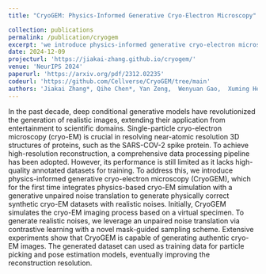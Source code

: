 ```yaml
---
title: "CryoGEM: Physics-Informed Generative Cryo-Electron Microscopy"

collection: publications
permalink: /publication/cryogem
excerpt: 'we introduce physics-informed generative cryo-electron microscopy (CryoGEM), which for the first time integrates physics-based cryo-EM simulation with a generative unpaired noise translation to generate physically correct synthetic cryo-EM datasets with realistic noises.'
date: 2024-12-09
projecturl: 'https://jiakai-zhang.github.io/cryogem/'
venue: 'NeurIPS 2024'
paperurl: 'https://arxiv.org/pdf/2312.02235'
codeurl: 'https://github.com/Cellverse/CryoGEM/tree/main'
authors: 'Jiakai Zhang*, Qihe Chen*, Yan Zeng,  Wenyuan Gao,  Xuming He,  Zhijie Liu,  and Jingyi Yu'
---
```

In the past decade, deep conditional generative models have revolutionized the generation of realistic images, extending their application from entertainment to scientific domains. Single-particle cryo-electron microscopy (cryo-EM) is crucial in resolving near-atomic resolution 3D structures of proteins, such as the SARS-COV-2 spike protein. To achieve high-resolution reconstruction, a comprehensive data processing pipeline has been adopted. However, its performance is still limited as it lacks high-quality annotated datasets for training. To address this, we introduce physics-informed generative cryo-electron microscopy (CryoGEM), which for the first time integrates physics-based cryo-EM simulation with a generative unpaired noise translation to generate physically correct synthetic cryo-EM datasets with realistic noises. Initially, CryoGEM simulates the cryo-EM imaging process based on a virtual specimen. To generate realistic noises, we leverage an unpaired noise translation via contrastive learning with a novel mask-guided sampling scheme. Extensive experiments show that CryoGEM is capable of generating authentic cryo-EM images. The generated dataset can used as training data for particle picking and pose estimation models, eventually improving the reconstruction resolution.

